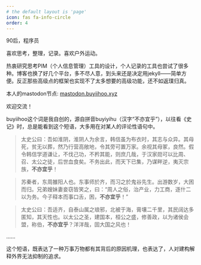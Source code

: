 ```yaml
---
# the default layout is 'page'
icon: fas fa-info-circle
order: 4
---
```



90后，程序员

喜欢思考，整理，记录。喜欢户外运动。

热衷研究思考PIM（个人信息管理）工具的设计，个人记录的工具也尝试了很多种。博客也换了好几个平台，多不尽人意，到头来还是决定用jekyll——简单方便。反正那些高级点的框架也实现不了太多想要的高级功能，还不如返璞归真。

本人的mastodon节点: [mastodon.buyiihoo.xyz](https://mastodon.buyiihoo.xyz/)

欢迎交流！


buyiihoo这个词是我自创的，源自拼音buyiyihu（汉字“不亦宜乎”），以往看《史记》时，总是能看到这个短语，大多用在对某人的评论性语句中。

> 太史公曰：吾如淮阴，淮阴人为余言，韩信虽为布衣时，其志与众异。其母死，贫无以葬，然乃行营高敞地，令其旁可置万家。余视其母冢，良然。假令韩信学道谦让，不伐己功，不矜其能，则庶几哉，于汉家勋可以比周、召、太公之徒，后世血食矣。不务出此，而天下已集，乃谋畔逆，夷灭宗族，**不亦宜乎**！

> 苏秦者，东周雒阳人也。东事师於齐，而习之於鬼谷先生。出游数岁，大困而归。兄弟嫂妹妻妾窃皆笑之，曰：“周人之俗，治产业，力工商，逐什二以为务。今子释本而事口舌，困，**不亦宜乎**！”

> 太史公曰：吾适齐，自泰山属之琅邪，北被于海，膏壤二千里，其民阔达多匿知，其天性也。以太公之圣，建国本，桓公之盛，修善政，以为诸侯会盟，称伯，**不亦宜乎**？洋洋哉，固大国之风也！

......

这个短语，既表达了一种万事万物都有其背后的原因机理，也表达了，人对建构解释外界无法抑制的追求。